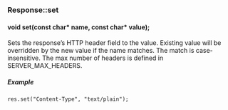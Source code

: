 <h3 id='res-set'>Response::set</h3>
<h4 class='variant'>void set(const char* name, const char* value);</h4>

Sets the response’s HTTP header field to the value. Existing value will be overridden by the new value if the name matches. The match is case-insensitive. The max number of headers is defined in SERVER_MAX_HEADERS.

##### Example

```arduino
res.set("Content-Type", "text/plain");
```
